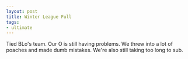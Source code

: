 ```yaml
---
layout: post
title: Winter League Full
tags:
- ultimate
---
```


Tied BLo's team. Our O is still having problems. We threw into a lot of poaches and made dumb mistakes. We're also still taking too long to sub.
